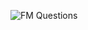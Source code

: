 ![FM Questions](https://user-images.githubusercontent.com/106817047/185088169-aa5e2160-617e-4f53-8072-797ba793cde8.PNG)
